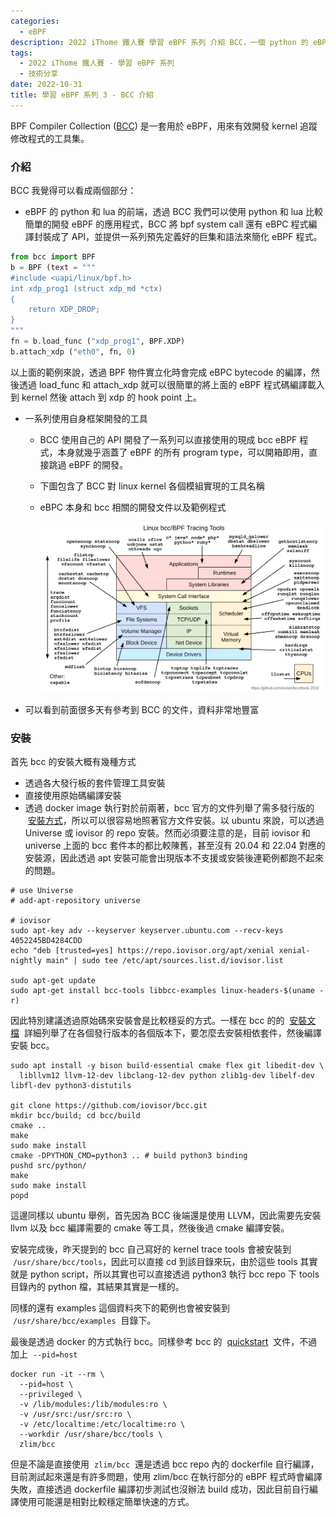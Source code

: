 ```yaml
---
categories:
  - eBPF
description: 2022 iThome 鐵人賽 學習 eBPF 系列 介紹 BCC，一個 python 的 eBPF 框架
tags:
  - 2022 iThome 鐵人賽 - 學習 eBPF 系列
  - 技術分享
date: 2022-10-31
title: 學習 eBPF 系列 3 - BCC 介紹
---
```


BPF Compiler Collection ([BCC](https://github.com/iovisor/bcc)) 是一套用於 eBPF，用來有效開發 kernel 追蹤修改程式的工具集。

<!-- more -->

### 介紹

BCC 我覺得可以看成兩個部分：

- eBPF 的 python 和 lua 的前端，透過 BCC 我們可以使用 python 和 lua 比較簡單的開發 eBPF 的應用程式，BCC 將 bpf system call 還有 eBPC 程式編譯封裝成了 API，並提供一系列預先定義好的巨集和語法來簡化 eBPF 程式。

```python
from bcc import BPF
b = BPF (text = """
#include <uapi/linux/bpf.h>
int xdp_prog1 (struct xdp_md *ctx)
{
    return XDP_DROP;
}
"""
fn = b.load_func ("xdp_prog1", BPF.XDP)
b.attach_xdp ("eth0", fn, 0)
```

以上面的範例來說，透過 BPF 物件實立化時會完成 eBPC bytecode 的編譯，然後透過 load_func 和 attach_xdp 就可以很簡單的將上面的 eBPF 程式碼編譯載入到 kernel 然後 attach 到 xdp 的 hook point 上。

- 一系列使用自身框架開發的工具

  - BCC 使用自己的 API 開發了一系列可以直接使用的現成 bcc eBPF 程式，本身就幾乎涵蓋了 eBPF 的所有 program type，可以開箱即用，直接跳過 eBPF 的開發。
  - 下圖包含了 BCC 對 linux kernel 各個模組實現的工具名稱
  - eBPC 本身和 bcc 相關的開發文件以及範例程式

    ![bcc tracing tools](/img/pages/1168a347874aad4495c7db7248cfcb54.png)

- 可以看到前面很多天有參考到 BCC 的文件，資料非常地豐富

### 安裝

首先 bcc 的安裝大概有幾種方式

- 透過各大發行板的套件管理工具安裝
- 直接使用原始碼編譯安裝
- 透過 docker image 執行對於前兩著，bcc 官方的文件列舉了需多發行版的  [安裝方式](https://github.com/iovisor/bcc/blob/master/INSTALL.md)，所以可以很容易地照著官方文件安裝。以 ubuntu 來說，可以透過 Universe 或 iovisor 的 repo 安裝。然而必須要注意的是，目前 iovisor 和 universe 上面的 bcc 套件本的都比較陳舊，甚至沒有 20.04 和 22.04 對應的安裝源，因此透過 apt 安裝可能會出現版本不支援或安裝後連範例都跑不起來的問題。

```shell
# use Universe
# add-apt-repository universe

# iovisor
sudo apt-key adv --keyserver keyserver.ubuntu.com --recv-keys 4052245BD4284CDD
echo "deb [trusted=yes] https://repo.iovisor.org/apt/xenial xenial-nightly main" | sudo tee /etc/apt/sources.list.d/iovisor.list

sudo apt-get update
sudo apt-get install bcc-tools libbcc-examples linux-headers-$(uname -r)
```

因此特別建議透過原始碼來安裝會是比較穩妥的方式。一樣在 bcc 的的  [安裝文檔](https://github.com/iovisor/bcc/blob/master/INSTALL.md)  詳細列舉了在各個發行版本的各個版本下，要怎麼去安裝相依套件，然後編譯安裝 bcc。

```shell
sudo apt install -y bison build-essential cmake flex git libedit-dev \
  libllvm12 llvm-12-dev libclang-12-dev python zlib1g-dev libelf-dev libfl-dev python3-distutils

git clone https://github.com/iovisor/bcc.git
mkdir bcc/build; cd bcc/build
cmake ..
make
sudo make install
cmake -DPYTHON_CMD=python3 .. # build python3 binding
pushd src/python/
make
sudo make install
popd
```

這邊同樣以 ubuntu 舉例，首先因為 BCC 後端還是使用 LLVM，因此需要先安裝 llvm 以及 bcc 編譯需要的 cmake 等工具，然後後過 cmake 編譯安裝。

安裝完成後，昨天提到的 bcc 自己寫好的 kernel trace tools 會被安裝到  `/usr/share/bcc/tools`，因此可以直接 cd 到該目錄來玩，由於這些 tools 其實就是 python script，所以其實也可以直接透過 python3 執行 bcc repo 下 tools 目錄內的 python 檔，其結果其實是一樣的。

同樣的還有 examples 這個資料夾下的範例也會被安裝到  `/usr/share/bcc/examples`  目錄下。

最後是透過 docker 的方式執行 bcc。同樣參考 bcc 的  [quickstart](https://github.com/iovisor/bcc/blob/master/QUICKSTART.md)  文件，不過加上  `--pid=host`

```shell
docker run -it --rm \
  --pid=host \
  --privileged \
  -v /lib/modules:/lib/modules:ro \
  -v /usr/src:/usr/src:ro \
  -v /etc/localtime:/etc/localtime:ro \
  --workdir /usr/share/bcc/tools \
  zlim/bcc
```

但是不論是直接使用  `zlim/bcc`  還是透過 bcc repo 內的 dockerfile 自行編譯，目前測試起來還是有許多問題，使用 zlim/bcc 在執行部分的 eBPF 程式時會編譯失敗，直接透過 dockerfile 編譯初步測試也沒辦法 build 成功，因此目前自行編譯使用可能還是相對比較穩定簡單快速的方式。
